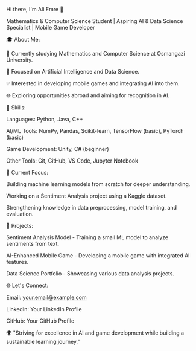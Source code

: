 Hi there, I'm Ali Emre 👋

Mathematics & Computer Science Student | Aspiring AI & Data Science Specialist | Mobile Game Developer

🎓 About Me:

🌟 Currently studying Mathematics and Computer Science at Osmangazi University.

🔄 Focused on Artificial Intelligence and Data Science.

💡 Interested in developing mobile games and integrating AI into them.

🌐 Exploring opportunities abroad and aiming for recognition in AI.

🔧 Skills:

Languages: Python, Java, C++

AI/ML Tools: NumPy, Pandas, Scikit-learn, TensorFlow (basic), PyTorch (basic)

Game Development: Unity, C# (beginner)

Other Tools: Git, GitHub, VS Code, Jupyter Notebook

🌟 Current Focus:

Building machine learning models from scratch for deeper understanding.

Working on a Sentiment Analysis project using a Kaggle dataset.

Strengthening knowledge in data preprocessing, model training, and evaluation.

💼 Projects:

Sentiment Analysis Model - Training a small ML model to analyze sentiments from text.

AI-Enhanced Mobile Game - Developing a mobile game with integrated AI features.

Data Science Portfolio - Showcasing various data analysis projects.

🌐 Let's Connect:

Email: your.email@example.com

LinkedIn: Your LinkedIn Profile

GitHub: Your GitHub Profile

🌍 "Striving for excellence in AI and game development while building a sustainable learning journey."

